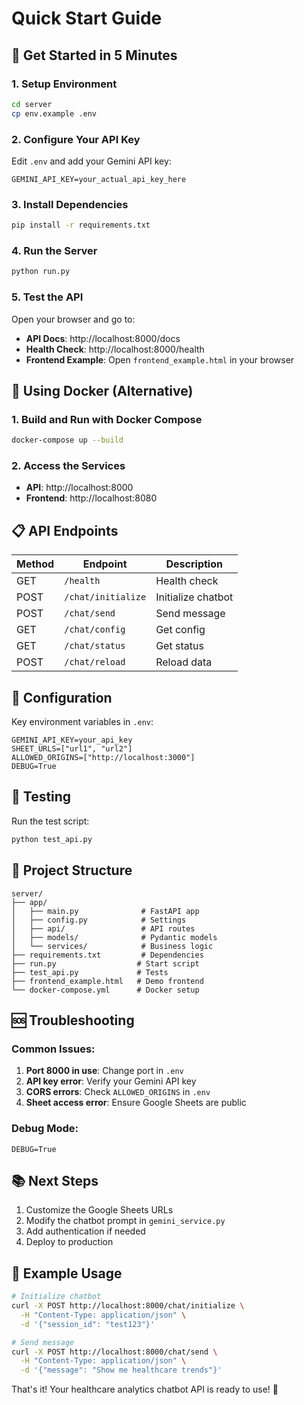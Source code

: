 # Quick Start Guide

## 🚀 Get Started in 5 Minutes

### 1. Setup Environment
```bash
cd server
cp env.example .env
```

### 2. Configure Your API Key
Edit `.env` and add your Gemini API key:
```env
GEMINI_API_KEY=your_actual_api_key_here
```

### 3. Install Dependencies
```bash
pip install -r requirements.txt
```

### 4. Run the Server
```bash
python run.py
```

### 5. Test the API
Open your browser and go to:
- **API Docs**: http://localhost:8000/docs
- **Health Check**: http://localhost:8000/health
- **Frontend Example**: Open `frontend_example.html` in your browser

## 🐳 Using Docker (Alternative)

### 1. Build and Run with Docker Compose
```bash
docker-compose up --build
```

### 2. Access the Services
- **API**: http://localhost:8000
- **Frontend**: http://localhost:8080

## 📋 API Endpoints

| Method | Endpoint | Description |
|--------|----------|-------------|
| GET | `/health` | Health check |
| POST | `/chat/initialize` | Initialize chatbot |
| POST | `/chat/send` | Send message |
| GET | `/chat/config` | Get config |
| GET | `/chat/status` | Get status |
| POST | `/chat/reload` | Reload data |

## 🔧 Configuration

Key environment variables in `.env`:

```env
GEMINI_API_KEY=your_api_key
SHEET_URLS=["url1", "url2"]
ALLOWED_ORIGINS=["http://localhost:3000"]
DEBUG=True
```

## 🧪 Testing

Run the test script:
```bash
python test_api.py
```

## 📁 Project Structure

```
server/
├── app/
│   ├── main.py              # FastAPI app
│   ├── config.py            # Settings
│   ├── api/                 # API routes
│   ├── models/              # Pydantic models
│   └── services/            # Business logic
├── requirements.txt         # Dependencies
├── run.py                  # Start script
├── test_api.py             # Tests
├── frontend_example.html   # Demo frontend
└── docker-compose.yml      # Docker setup
```

## 🆘 Troubleshooting

### Common Issues:

1. **Port 8000 in use**: Change port in `.env`
2. **API key error**: Verify your Gemini API key
3. **CORS errors**: Check `ALLOWED_ORIGINS` in `.env`
4. **Sheet access error**: Ensure Google Sheets are public

### Debug Mode:
```env
DEBUG=True
```

## 📚 Next Steps

1. Customize the Google Sheets URLs
2. Modify the chatbot prompt in `gemini_service.py`
3. Add authentication if needed
4. Deploy to production

## 🎯 Example Usage

```bash
# Initialize chatbot
curl -X POST http://localhost:8000/chat/initialize \
  -H "Content-Type: application/json" \
  -d '{"session_id": "test123"}'

# Send message
curl -X POST http://localhost:8000/chat/send \
  -H "Content-Type: application/json" \
  -d '{"message": "Show me healthcare trends"}'
```

That's it! Your healthcare analytics chatbot API is ready to use! 🎉
